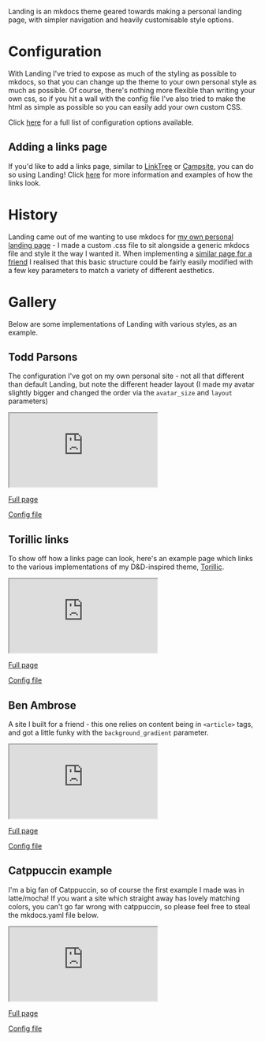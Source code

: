 Landing is an mkdocs theme geared towards making a personal landing page, with simpler navigation and heavily customisable style options.

# Configuration
With Landing I've tried to expose as much of the styling as possible to mkdocs, so that you can change up the theme to your own personal style as much as possible. Of course, there's nothing more flexible than writing your own css, so if you hit a wall with the config file I've also tried to make the html as simple as possible so you can easily add your own custom CSS.

Click [here](configuration.md) for a full list of configuration options available.

## Adding a links page
If you'd like to add a links page, similar to [LinkTree](https://linktr.ee/) or [Campsite](https://campsite.bio/), you can do so using Landing! Click [here](links.md) for more information and examples of how the links look.

# History
Landing came out of me wanting to use mkdocs for [my own personal landing page](#todd-parsons) - I made a custom .css file to sit alongside a generic mkdocs file and style it the way I wanted it. When implementing a [similar page for a friend](#ben-ambrose) I realised that this basic structure could be fairly easily modified with a few key parameters to match a variety of different aesthetics.

# Gallery

Below are some implementations of Landing with various styles, as an example.

## Todd Parsons
The configuration I've got on my own personal site - not all that different than default Landing, but note the different header layout (I made my avatar slightly bigger and changed the order via the `avatar_size` and `layout` parameters)

<iframe src=https://toddparsons.co.uk class=zoomed-out></iframe>

[<i class="fa-regular fa-file-lines"></i> Full page](https://toddparsons.co.uk)

[<i class="fa-regular fa-file-code"></i> Config file](https://github.com/TEParsons/toddparsons/blob/main/mkdocs.yaml)

## Torillic links
To show off how a links page can look, here's an example page which links to the various implementations of my D&D-inspired theme, [Torillic](https://teparsons/github.io/torillic).

<iframe src=https://teparsons.github.io/mkdocs-landing/gallery/torillic class=zoomed-out></iframe>

[<i class="fa-regular fa-file-lines"></i> Full page](https://teparsons.github.io/mkdocs-landing/gallery/torillic)

[<i class="fa-regular fa-file-code"></i> Config file](https://github.com/TEParsons/mkdocs-landing/blob/main/gallery/torillic/mkdocs.yaml)

## Ben Ambrose
A site I built for a friend - this one relies on content being in `<article>` tags, and got a little funky with the `background_gradient` parameter.

<iframe src=https://benjaminambrose.github.io/benambrose/ class=zoomed-out></iframe>

[<i class="fa-regular fa-file-lines"></i> Full page](https://benjaminambrose.github.io/benambrose/)

[<i class="fa-regular fa-file-code"></i> Config file](https://github.com/benjaminambrose/benambrose/blob/main/mkdocs.yaml)

## Catppuccin example
I'm a big fan of Catppuccin, so of course the first example I made was in latte/mocha! If you want a site which straight away has lovely matching colors, you can't go far wrong with catppuccin, so please feel free to steal the mkdocs.yaml file below.

<iframe src=https://teparsons.github.io/mkdocs-landing/gallery/catppuccin class=zoomed-out></iframe>

[<i class="fa-regular fa-file-lines"></i> Full page](https://teparsons.github.io/mkdocs-landing/gallery/catppuccin)

[<i class="fa-regular fa-file-code"></i> Config file](https://github.com/TEParsons/mkdocs-landing/blob/main/gallery/catppuccin/mkdocs.yaml)
